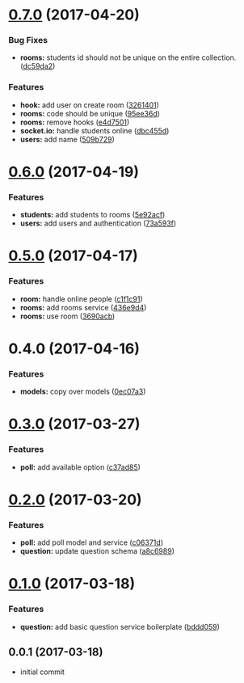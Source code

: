 <a name="0.7.0"></a>
# [0.7.0](https://github.com/pedrosobral/rsa-backend/compare/0.6.0...v0.7.0) (2017-04-20)


### Bug Fixes

* **rooms:** students id should not be unique on the entire collection. ([dc59da2](https://github.com/pedrosobral/rsa-backend/commit/dc59da2))


### Features

* **hook:** add user on create room ([3261401](https://github.com/pedrosobral/rsa-backend/commit/3261401))
* **rooms:** code should be unique ([95ee36d](https://github.com/pedrosobral/rsa-backend/commit/95ee36d))
* **rooms:** remove hooks ([e4d7501](https://github.com/pedrosobral/rsa-backend/commit/e4d7501))
* **socket.io:** handle students online ([dbc455d](https://github.com/pedrosobral/rsa-backend/commit/dbc455d))
* **users:** add name ([509b729](https://github.com/pedrosobral/rsa-backend/commit/509b729))



<a name="0.6.0"></a>
# [0.6.0](https://github.com/pedrosobral/rsa-backend/compare/0.5.0...v0.6.0) (2017-04-19)


### Features

* **students:** add students to rooms ([5e92acf](https://github.com/pedrosobral/rsa-backend/commit/5e92acf))
* **users:** add users and authentication ([73a593f](https://github.com/pedrosobral/rsa-backend/commit/73a593f))



<a name="0.5.0"></a>
# [0.5.0](https://github.com/pedrosobral/rsa-backend/compare/0.4.0...v0.5.0) (2017-04-17)


### Features

* **room:** handle online people ([c1f1c91](https://github.com/pedrosobral/rsa-backend/commit/c1f1c91))
* **rooms:** add rooms service ([436e9d4](https://github.com/pedrosobral/rsa-backend/commit/436e9d4))
* **rooms:** use room ([3690acb](https://github.com/pedrosobral/rsa-backend/commit/3690acb))



<a name="0.4.0"></a>
# 0.4.0 (2017-04-16)


### Features

* **models:** copy over models ([0ec07a3](https://github.com/pedrosobral/rsa-backend/commit/0ec07a3))


<a name="0.3.0"></a>
# [0.3.0](https://github.com/pedrosobral/rsa-backend/compare/0.2.0...v0.3.0) (2017-03-27)


### Features

* **poll:** add available option ([c37ad85](https://github.com/pedrosobral/rsa-backend/commit/c37ad85))



<a name="0.2.0"></a>
# [0.2.0](https://github.com/pedrosobral/rsa-backend/compare/0.1.0...v0.2.0) (2017-03-20)


### Features

* **poll:** add poll model and service ([c06371d](https://github.com/pedrosobral/rsa-backend/commit/c06371d))
* **question:** update question schema ([a8c6989](https://github.com/pedrosobral/rsa-backend/commit/a8c6989))



<a name="0.1.0"></a>
# [0.1.0](https://github.com/pedrosobral/rsa-backend/compare/0.0.1...v0.1.0) (2017-03-18)


### Features

* **question:** add basic question service boilerplate ([bddd059](https://github.com/pedrosobral/rsa-backend/commit/bddd059))



<a name="0.0.1"></a>
## 0.0.1 (2017-03-18)

- initial commit
